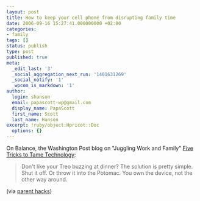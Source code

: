 ```yaml
---
layout: post
title: How to keep your cell phone from disrupting family time
date: 2006-09-16 15:27:41.000000000 +02:00
categories:
- family
tags: []
status: publish
type: post
published: true
meta:
  _edit_last: '3'
  _social_aggregation_next_run: '1401631269'
  _social_notify: '1'
  _wpcom_is_markdown: '1'
author:
  login: shanson
  email: papascott-wp@gmail.com
  display_name: PapaScott
  first_name: Scott
  last_name: Hanson
excerpt: !ruby/object:Hpricot::Doc
  options: {}
---
```

<p>On Balance, the Washington Post blog on "Juggling Work and Family" <a href="http://blog.washingtonpost.com/onbalance/2006/09/five_tricks_to_tame_technology.htmlOn">Five Tricks to Tame Technology</a>:</p>
<blockquote><p>
  Don't like your Treo buzzing at dinner? The solution is pretty simple. Shut it off. Or throw it into the Potomac. You own the device, not the other way around.
</p></blockquote>
<p>(via <a href="http://www.parenthacks.com/2006/09/how_to_keep_you.html">parent hacks</a>)</p>
